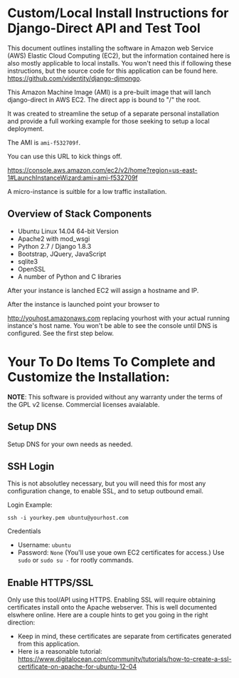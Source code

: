 Custom/Local  Install Instructions for Django-Direct API and Test Tool
======================================================================

This document outlines installing the software in Amazon web Service (AWS) 
Elastic Cloud Computing (EC2), but the information contained here is 
also mostly applicable to local installs. You won't need this if 
following these instructions, but the source code for this application 
can be found here. https://github.com/videntity/django-djmongo.

This Amazon Machine Image (AMI) is a pre-built image that 
will lanch django-direct in AWS EC2. The direct app is bound to "/" the root. 

It was created to streamline the setup of a separate 
personal installation and provide a full working example for 
those seeking to setup a local deployment.

The AMI is `ami-f532709f`.

You can use this URL to kick things off. 

https://console.aws.amazon.com/ec2/v2/home?region=us-east-1#LaunchInstanceWizard:ami=ami-f532709f

A micro-instance is suitble for a low traffic installation.

Overview of Stack Components
-----------------------------

* Ubuntu Linux 14.04 64-bit Version
* Apache2 with mod_wsgi
* Python 2.7 / Django 1.8.3
* Bootstrap, JQuery, JavaScript
* sqlite3
* OpenSSL
* A number of Python and C libraries


After your instance is lanched EC2 will assign a hostname and IP.

After the instance is launched point your browser to

http://youhost.amazonaws.com replacing yourhost with your actual 
running instance's host name. You won't be able to see the console 
until DNS is configured.  See the first step below.

Your To Do Items To Complete and Customize the Installation:
============================================================



**NOTE**: This software is provided without any warranty under the 
terms of the GPL v2 license. Commercial licenses avaialable.

Setup DNS
---------

Setup DNS for your own needs as needed.

SSH Login
---------

This is not absolutley necessary, but you will need this for most any configuration change, to enable SSL, and to setup outbound email.

Login Example:


    ssh -i yourkey.pem ubuntu@yourhost.com

Credentials


* Username: `ubuntu`
* Password: `None`  (You'll use youe own EC2 certificates for access.) Use `sudo` or `sudo su -` for rootly commands.


Enable HTTPS/SSL
----------------

Only use this tool/API  using HTTPS. Enabling SSL will require obtaining 
certificates install onto the Apache webserver. This is well documented 
elswhere online. Here are a couple hints to get you going in the right 
direction:

 * Keep in mind, these certificates are separate from certificates generated from this application.
 * Here is a reasonable tutorial: https://www.digitalocean.com/community/tutorials/how-to-create-a-ssl-certificate-on-apache-for-ubuntu-12-04
